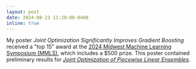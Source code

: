```yaml
---
layout: post
date: 2024-08-23 11:20:00-0400
inline: true
---
```


My poster *Joint Optimization Significantly Improves Gradient Boosting* received a "top 15" award at the [2024 Midwest Machine Learning Symposium (MMLS)](https://midwest-ml.org/2024/#:~:text=Joint%20optimization%20significantly%20improves%20gradient%20boosting), which includes a $500 prize.
This poster contained preliminary results for *[Joint Optimization of Piecewise Linear Ensembles](https://arxiv.org/abs/2405.00303).*
